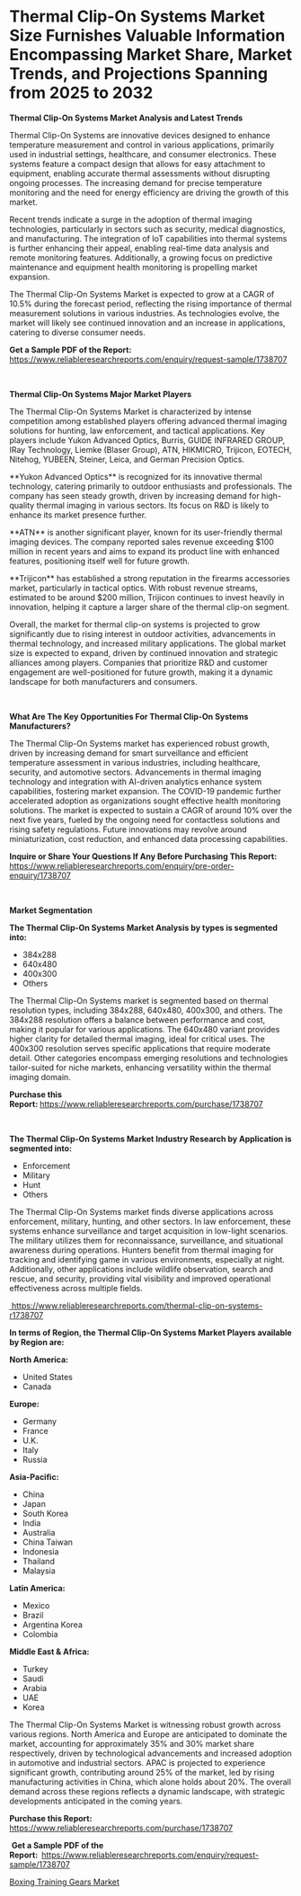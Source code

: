 <p><h1>Thermal Clip-On Systems Market Size Furnishes Valuable Information Encompassing Market Share, Market Trends, and Projections Spanning from 2025 to 2032</h1></p><p><strong>Thermal Clip-On Systems Market Analysis and Latest Trends</strong></p>
<p><p>Thermal Clip-On Systems are innovative devices designed to enhance temperature measurement and control in various applications, primarily used in industrial settings, healthcare, and consumer electronics. These systems feature a compact design that allows for easy attachment to equipment, enabling accurate thermal assessments without disrupting ongoing processes. The increasing demand for precise temperature monitoring and the need for energy efficiency are driving the growth of this market.</p><p>Recent trends indicate a surge in the adoption of thermal imaging technologies, particularly in sectors such as security, medical diagnostics, and manufacturing. The integration of IoT capabilities into thermal systems is further enhancing their appeal, enabling real-time data analysis and remote monitoring features. Additionally, a growing focus on predictive maintenance and equipment health monitoring is propelling market expansion.</p><p>The Thermal Clip-On Systems Market is expected to grow at a CAGR of 10.5% during the forecast period, reflecting the rising importance of thermal measurement solutions in various industries. As technologies evolve, the market will likely see continued innovation and an increase in applications, catering to diverse consumer needs.</p></p>
<p><strong>Get a Sample PDF of the Report:&nbsp;</strong> <a href="https://www.reliableresearchreports.com/enquiry/request-sample/1738707?utm_campaign=3359&utm_medium=2&utm_source=Github&utm_content=ia&utm_term=06042025&utm_id=thermal-clip-on-systems">https://www.reliableresearchreports.com/enquiry/request-sample/1738707</a></p>
<p>&nbsp;</p>
<p><strong>Thermal Clip-On Systems Major Market Players</strong></p>
<p><p>The Thermal Clip-On Systems Market is characterized by intense competition among established players offering advanced thermal imaging solutions for hunting, law enforcement, and tactical applications. Key players include Yukon Advanced Optics, Burris, GUIDE INFRARED GROUP, IRay Technology, Liemke (Blaser Group), ATN, HIKMICRO, Trijicon, EOTECH, Nitehog, YUBEEN, Steiner, Leica, and German Precision Optics.</p><p>**Yukon Advanced Optics** is recognized for its innovative thermal technology, catering primarily to outdoor enthusiasts and professionals. The company has seen steady growth, driven by increasing demand for high-quality thermal imaging in various sectors. Its focus on R&D is likely to enhance its market presence further.</p><p>**ATN** is another significant player, known for its user-friendly thermal imaging devices. The company reported sales revenue exceeding $100 million in recent years and aims to expand its product line with enhanced features, positioning itself well for future growth.</p><p>**Trijicon** has established a strong reputation in the firearms accessories market, particularly in tactical optics. With robust revenue streams, estimated to be around $200 million, Trijicon continues to invest heavily in innovation, helping it capture a larger share of the thermal clip-on segment.</p><p>Overall, the market for thermal clip-on systems is projected to grow significantly due to rising interest in outdoor activities, advancements in thermal technology, and increased military applications. The global market size is expected to expand, driven by continued innovation and strategic alliances among players. Companies that prioritize R&D and customer engagement are well-positioned for future growth, making it a dynamic landscape for both manufacturers and consumers.</p></p>
<p>&nbsp;</p>
<p><strong>What Are The Key Opportunities For Thermal Clip-On Systems Manufacturers?</strong></p>
<p><p>The Thermal Clip-On Systems market has experienced robust growth, driven by increasing demand for smart surveillance and efficient temperature assessment in various industries, including healthcare, security, and automotive sectors. Advancements in thermal imaging technology and integration with AI-driven analytics enhance system capabilities, fostering market expansion. The COVID-19 pandemic further accelerated adoption as organizations sought effective health monitoring solutions. The market is expected to sustain a CAGR of around 10% over the next five years, fueled by the ongoing need for contactless solutions and rising safety regulations. Future innovations may revolve around miniaturization, cost reduction, and enhanced data processing capabilities.</p></p>
<p><strong>Inquire or Share Your Questions If Any Before Purchasing This Report:</strong> <a href="https://www.reliableresearchreports.com/enquiry/pre-order-enquiry/1738707?utm_campaign=3359&utm_medium=2&utm_source=Github&utm_content=ia&utm_term=06042025&utm_id=thermal-clip-on-systems">https://www.reliableresearchreports.com/enquiry/pre-order-enquiry/1738707</a></p>
<p>&nbsp;</p>
<p><strong>Market Segmentation</strong></p>
<p><strong>The Thermal Clip-On Systems Market Analysis by types is segmented into:</strong></p>
<p><ul><li>384x288</li><li>640x480</li><li>400x300</li><li>Others</li></ul></p>
<p><p>The Thermal Clip-On Systems market is segmented based on thermal resolution types, including 384x288, 640x480, 400x300, and others. The 384x288 resolution offers a balance between performance and cost, making it popular for various applications. The 640x480 variant provides higher clarity for detailed thermal imaging, ideal for critical uses. The 400x300 resolution serves specific applications that require moderate detail. Other categories encompass emerging resolutions and technologies tailor-suited for niche markets, enhancing versatility within the thermal imaging domain.</p></p>
<p><strong>Purchase this Report:&nbsp;</strong><a href="https://www.reliableresearchreports.com/purchase/1738707?utm_campaign=3359&utm_medium=2&utm_source=Github&utm_content=ia&utm_term=06042025&utm_id=thermal-clip-on-systems">https://www.reliableresearchreports.com/purchase/1738707</a></p>
<p>&nbsp;</p>
<p><strong>The Thermal Clip-On Systems Market Industry Research by Application is segmented into:</strong></p>
<p><ul><li>Enforcement</li><li>Military</li><li>Hunt</li><li>Others</li></ul></p>
<p><p>The Thermal Clip-On Systems market finds diverse applications across enforcement, military, hunting, and other sectors. In law enforcement, these systems enhance surveillance and target acquisition in low-light scenarios. The military utilizes them for reconnaissance, surveillance, and situational awareness during operations. Hunters benefit from thermal imaging for tracking and identifying game in various environments, especially at night. Additionally, other applications include wildlife observation, search and rescue, and security, providing vital visibility and improved operational effectiveness across multiple fields.</p></p>
<p><a href="https://www.reliableresearchreports.com/thermal-clip-on-systems-r1738707?utm_campaign=3359&utm_medium=2&utm_source=Github&utm_content=ia&utm_term=06042025&utm_id=thermal-clip-on-systems">&nbsp;https://www.reliableresearchreports.com/thermal-clip-on-systems-r1738707</a></p>
<p><strong>In terms of Region, the Thermal Clip-On Systems Market Players available by Region are:</strong></p>
<p>
    <p> <strong> North America: </strong>
        <ul>
            <li>United States</li>
            <li>Canada</li>
        </ul>
        </p> 
    <p> <strong> Europe: </strong>
        <ul>
            <li>Germany</li>
            <li>France</li>
            <li>U.K.</li>
            <li>Italy</li>
            <li>Russia</li>
        </ul>
        </p> 
    <p> <strong> Asia-Pacific: </strong>
        <ul>
            <li>China</li>
            <li>Japan</li>
            <li>South Korea</li>
            <li>India</li>
            <li>Australia</li>
            <li>China Taiwan</li>
            <li>Indonesia</li>
            <li>Thailand</li>
            <li>Malaysia</li>
        </ul>
        </p> 
    <p> <strong> Latin America: </strong>
        <ul>
            <li>Mexico</li>
            <li>Brazil</li>
            <li>Argentina Korea</li>
            <li>Colombia</li>
        </ul>
        </p> 
    <p> <strong> Middle East & Africa: </strong>
        <ul>
            <li>Turkey</li>
            <li>Saudi</li>
            <li>Arabia</li>
            <li>UAE</li>
            <li>Korea</li>
        </ul>
    </p>
    </p>
<p><p>The Thermal Clip-On Systems Market is witnessing robust growth across various regions. North America and Europe are anticipated to dominate the market, accounting for approximately 35% and 30% market share respectively, driven by technological advancements and increased adoption in automotive and industrial sectors. APAC is projected to experience significant growth, contributing around 25% of the market, led by rising manufacturing activities in China, which alone holds about 20%. The overall demand across these regions reflects a dynamic landscape, with strategic developments anticipated in the coming years.</p></p>
<p><strong>Purchase this Report: </strong><a href="https://www.reliableresearchreports.com/purchase/1738707?utm_campaign=3359&utm_medium=2&utm_source=Github&utm_content=ia&utm_term=06042025&utm_id=thermal-clip-on-systems">https://www.reliableresearchreports.com/purchase/1738707</a></p>
<p>&nbsp;<strong>Get a Sample PDF of the Report:&nbsp;&nbsp;</strong><a href="https://www.reliableresearchreports.com/enquiry/request-sample/1738707?utm_campaign=3359&utm_medium=2&utm_source=Github&utm_content=ia&utm_term=06042025&utm_id=thermal-clip-on-systems">https://www.reliableresearchreports.com/enquiry/request-sample/1738707</a></p>
<p><strong></strong></p>
<p><p><a href="https://github.com/joshuagarcia509/Market-Research-Report-List-1/blob/main/boxing-training-gears-market.md?utm_campaign=3359&utm_medium=2&utm_source=Github&utm_content=ia&utm_term=06042025&utm_id=thermal-clip-on-systems">Boxing Training Gears Market</a></p></p>